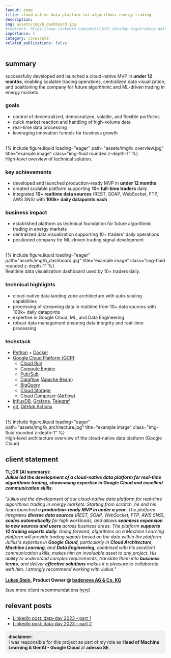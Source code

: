 ```yaml
---
layout: page
title: cloud-native data platform for algorithmic energy trading
description: 
img: assets/img/b_dashboard.jpg
#redirect: https://www.linkedin.com/posts/jh91_dataday-algotrading-datadriven-activity-7064314524585078784-t6of
importance: 1
category: corporate
related_publications: false
---
```

## summary
successfully developed and launched a cloud-native MVP in **under 12 months**, enabling scalable trading operations, centralized data visualization, and positioning the company for future algorithmic and ML-driven trading in energy markets.

### goals
- control of decentralized, democratized, volatile, and flexible portfolios
- quick market reaction and handling of high-volume data
- real-time data processing
- leveraging innovation funnels for business growth
<br><br>
<div class="row">
    <div class="col-sm mt-3 mt-md-0">
        {% include figure.liquid loading="eager" path="assets/img/b_overview.jpg" title="example image" class="img-fluid rounded z-depth-1" %}
    </div>
</div>
<div class="caption">
    High-level overview of technical solution.
</div>

### key achievements
- developed and launched production-ready MVP in **under 12 months**
- created scalable platform supporting **10+ full-time traders** daily
- integrated **10+ realtime data sources** (REST, SOAP, WebSocket, FTP, AWS SNS) with **100k+ daily datapoints each**

### business impact
- established platform as technical foundation for future algorithmic trading in energy markets
- centralized data visualization supporting 10+ traders' daily operations
- positioned company for ML-driven trading signal development
<br><br>
<div class="row">
    <div class="col-sm mt-3 mt-md-0">
        {% include figure.liquid loading="eager" path="assets/img/b_dashboard.jpg" title="example image" class="img-fluid rounded z-depth-1" %}
    </div>
</div>
<div class="caption">
    Realtime data visualization dashboard used by 10+ traders daily.
</div>

### technical highlights
- cloud-native data landing zone architecture with auto-scaling capabilities
- processing of streaming data in realtime from 10+ data sources with 100k+ daily datapoints
- expertise in Google Cloud, ML, and Data Engineering
- robust data management ensuring data integrity and real-time processing

### techstack
- [Python](https://www.python.org/) + [Docker](https://www.docker.com/)
- [Google Cloud Platform (GCP)](https://cloud.google.com/): 
    - [Cloud Run](https://cloud.google.com/run)
    - [Compute Engine](https://cloud.google.com/products/compute)
    - [Pub/Sub](https://cloud.google.com/pubsub)
    - [Dataflow](https://cloud.google.com/products/dataflow) ([Apache Beam](https://beam.apache.org/))
    - [BigQuery](https://cloud.google.com/bigquery)
    - [Cloud Storage](https://cloud.google.com/storage)
    - [Cloud Composer](https://cloud.google.com/composer) ([Airflow](https://airflow.apache.org/))
- [InfluxDB](https://www.influxdata.com/products/influxdb-cloud/gcp/), [Grafana](https://grafana.com/), [Telegraf](https://www.influxdata.com/time-series-platform/telegraf/)
- [git](https://git-scm.com/), [GitHub Actions](https://github.com/features/actions)
<br><br>
<div class="row">
    <div class="col-sm mt-3 mt-md-0">
        {% include figure.liquid loading="eager" path="assets/img/b_architecture.jpg" title="example image" class="img-fluid rounded z-depth-1" %}
    </div>
</div>
<div class="caption">
    High-level architecture overview of the cloud-native data platform (Google Cloud).
</div>

## client statement
**TL;DR (AI summary): <br>_Julius led the development of a cloud-native data platform for real-time algorithmic trading, showcasing expertise in Google Cloud and excellent communication skills._**<br><br>
_"Julius led the development of our cloud-native data platform for real-time algorithmic trading in energy markets. Starting from scratch, he and his team launched a **production-ready MVP in under a year**. The platform integrates **diverse data sources** (REST, SOAP, WebSocket, FTP, AWS SNS), **scales automatically** for high workloads, and allows **seamless expansion to new sources and users** across business areas.
The platform **supports 10 trading experts daily**. Going forward, algorithms on a Machine Learning platform will provide trading signals based on the data within the platform.
Julius's expertise in **Google Cloud**, particularly in **Cloud Architecture**, **Machine Learning**, and **Data Engineering**, combined with his excellent communication skills, makes him an invaluable asset to any project. His ability to understand complex requirements, translate them into **business terms**, and deliver **effective solutions** makes it a pleasure to collaborate with him.
I strongly recommend working with Julius."_ <br><br>**[Lukas Stein](https://www.linkedin.com/in/lukas-stein/), Product Owner @ [badenova AG & Co. KG](https://www.badenova.de/)**

(see more client recommendations [here](/recommendations))

## relevant posts
- [LinkedIn post: data-day 2023 - part 1](https://www.linkedin.com/posts/jh91_dataday-algotrading-datadriven-activity-7064314524585078784-t6of)
- [LinkedIn post: data-day 2023 - part 2](https://www.linkedin.com/posts/lukas-stein_linkedin-activity-7053722653597011968-eYdJ?utm_source=share&utm_medium=member_desktop)

<div style="background-color: #f0f0f0; padding: 10px; border-radius: 5px;"> <b>disclaimer:</b><br> I was responsible for this project as part of my role as <b>Head of Machine Learning & GenAI - Google Cloud</b> at <b>adesso SE</b>. </div>
